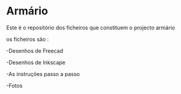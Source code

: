 # Armário
Este é o repositório dos ficheiros que constituem o projecto armário

os ficheiros são :

-Desenhos de Freecad

-Desenhos de Inkscape

-As instruções passo a passo

-Fotos

